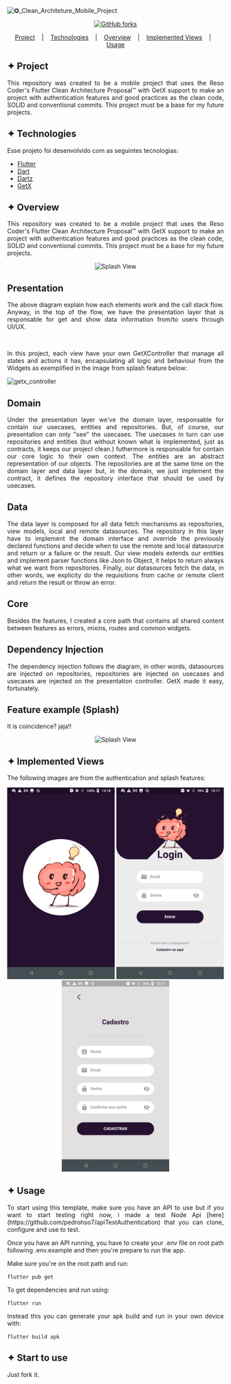 ![✪_Clean_Architeture_Mobile_Project](https://user-images.githubusercontent.com/32853995/195160163-43688868-03d8-41cb-8dc9-50f03d52ab14.png)

<div align="center">
          
[![GitHub forks](https://img.shields.io/github/forks/pedrohso7/mobileCleanProjectTemplate)](https://github.com/pedrohso7/mobileCleanProjectTemplate/network)
</div>
          
<p align="center">
  <a href="#-project">Project</a>
  &nbsp;&nbsp;&nbsp;|&nbsp;&nbsp;&nbsp;
  <a href="#-technologies">Technologies</a>
  &nbsp;&nbsp;&nbsp;|&nbsp;&nbsp;&nbsp;
  <a href="#-overview">Overview</a>
  &nbsp;&nbsp;&nbsp;|&nbsp;&nbsp;&nbsp;
  <a href="#-implemented-views">Implemented Views</a>
  &nbsp;&nbsp;&nbsp;|&nbsp;&nbsp;&nbsp;
  <a href="#-usage">Usage</a>
</p>

## ✦ Project
<p align="justify">
This repository was created to be a mobile project that uses the Reso Coder's Flutter Clean Architecture Proposal™ with GetX support to make an project with authentication features and good practices as the clean code, SOLID and conventional commits. This project must be a base for my future projects.
</p>

## ✦ Technologies
Esse projeto foi desenvolvido com as seguintes tecnologias:
- [Flutter](https://flutter.dev/)
- [Dart](https://dart.dev/)
- [Dartz](https://pub.dev/packages/dartz)
- [GetX](https://pub.dev/packages/get)

## ✦ Overview
<p align="justify">
This repository was created to be a mobile project that uses the Reso Coder's Flutter Clean Architecture Proposal™ with GetX support to make an project with authentication features and good practices as the clean code, SOLID and conventional commits. This project must be a base for my future projects.
</p>

<p align="middle">
<img alt="Splash View" title="App" src="https://user-images.githubusercontent.com/32853995/194931703-4ba7e856-fe0f-4a4f-b3d8-04372c3a4441.png" width="300"/>
</p>


<h2>Presentation</h2>

<p align="justify">
The above diagram explain how each elements work and the call stack flow. Anyway, in the top of the flow, we have the presentation layer that is responsable for get and show data information from/to users through UI/UX. 
</p></br>

<p align="justify">
In this project, each view have your own GetXController that manage all states and actions it has, encapsulating all logic and behaviour from the Widgets as exemplified in the image from splash feature below:
</p>


![getx_controller](https://user-images.githubusercontent.com/32853995/194935614-da1a0060-40f6-4e13-9815-c3a9c07d4c01.png)

<h2>Domain</h2>

<p align="justify">
Under the presentation layer we've the domain layer, responsable for contain our usecases, entities and repositories. But, of course, our presentation can only "see" the usecases. The usecases in turn can use repositories and entities (but without known what is implemented, just as contracts, it keeps our project clean.) futhermore is responsable for contain our core logic to their own context. The entities are an abstract representation of our objects. The repositories are at the same time on the domain layer and data layer but, in the domain, we just implement the contract, it defines the repository interface that should be used by usecases.
</p>

<h2>Data</h2>

<p align="justify">
The data layer is composed for all data fetch mechanisms as repositories, view models, local and remote datasources. The repository in this layer have to implement the domain interface and override the previously declared functions and decide when to use the remote and local datasource and return or a failure or the result. Our view models extends our entities and implement parser functions like Json to Object, it helps to return always what we want from repositories. Finally, our datasources fetch the data, in other words, we explicity do the requisitions from cache or remote client and return the result or throw an error.
</p>

<h2>Core</h2>

<p align="justify">
Besides the features, I created a core path that contains all shared content between features as errors, mixins, routes and common widgets.
</p>

<h2>Dependency Injection</h2>

<p align="justify">
The dependency injection follows the diagram, in other words, datasources are injected on repositories, repositories are injected on usecases and usecases are injected on the presentation controller. GetX made it easy, fortunately.
</p>

<h2>Feature example (Splash)</h2>
<p align="justify">
It is coincidence? jaja!!
</p>

<p align="middle">
<img alt="Splash View" title="App" src="https://user-images.githubusercontent.com/32853995/194959994-3e9ae1da-b1e6-45dc-ba18-f055387069a6.png" width="300"/>
</p>

## ✦ Implemented Views
<p align="justify">
The following images are from the authentication and splash features:
</p>

<p align="middle">
<img alt="Splash View" title="App" src="lib/assets/images/readme/splash_page.png" width="250"/>
<img alt="Login View" title="App" src="lib/assets/images/readme/login_page.png" width="250"/>
<img alt="Register View" title="App" src="lib/assets/images/readme/register_page.png" width="250"/>
</p>

## ✦ Usage
<p align="justify">
To start using this template, make sure you have an API to use but if you want to start testing right now, i made a test Node Api [here](https://github.com/pedrohso7/apiTestAuthentication) that you can clone, configure and use to test.
</p>

<p align="justify">
Once you have an API running, you have to create your .env file on root path following .env.example and then you're prepare to run the app.
</p>

<p align="justify">
Make sure you're on the root path and run:
</p>

```
flutter pub get
```

<p align="justify">
To get dependencies and run using:
</p>

```
flutter run
```

<p align="justify">
Instead this you can generate your apk build and run in your own device with:
</p>

```
flutter build apk
```

## ✦ Start to use

<p align="justify">
Just fork it.
</p>
